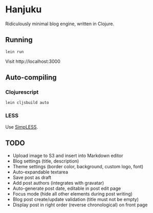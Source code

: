 # Hanjuku

Ridiculously minimal blog engine, written in Clojure.

## Running

    lein run

Visit http://localhost:3000

## Auto-compiling

### Clojurescript
    
    lein cljsbuild auto

### LESS

Use [SimpLESS](http://wearekiss.com/simpless).

## TODO
- Upload image to S3 and insert into Markdown editor
- Blog settings (title, description)
- Theme settings (border color, background, custom logo, font)
- Auto-expandable textarea
- Save post as draft
- Add post authors (integrates with gravatar)
- Auto-generate post date, editable in post edit page
- Focus mode (hide all other elements during post writing)
- Blog post create/update validation (title must not be empty)
- Display post in right order (reverse chronological) on front page